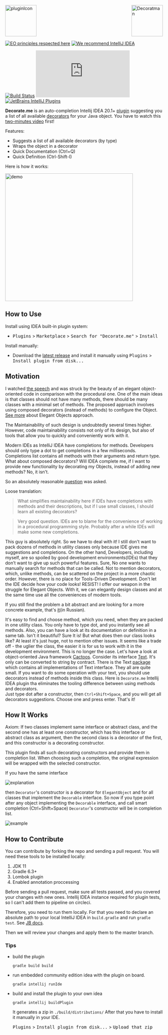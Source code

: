 <img src="src/main/resources/readme/pluginIcon.svg" height="100px"  alt="pluginIcon"/> <img style="float: right;" src="src/main/resources/readme/Decoratman.svg" height="100px"  alt="Decoratman"/>

[![EO principles respected here](https://www.elegantobjects.org/badge.svg)](https://www.elegantobjects.org) 
[![We recommend IntelliJ IDEA](https://www.elegantobjects.org/intellij-idea.svg)](https://www.jetbrains.com/idea/)

[![Build Status](https://github.com/stepanvalyavskiy/Decorate.me/actions/workflows/github-actions-CI.yml/badge.svg)](https://github.com/stepanvalyavskiy/Decorate.me/actions/workflows/github-actions-CI.yml)
[![Hits-of-Code](https://hitsofcode.com/github/stepanvalyavskiy/decorate.me)](https://hitsofcode.com/view/github/stepanvalyavskiy/decorate.me)
[![JetBrains IntelliJ Plugins](https://img.shields.io/badge/jetbrains%20plugins%20repository-v1.3-blue)](https://plugins.jetbrains.com/plugin/14706-decorate-me/versions/stable/118855)

**Decorate.me** is an auto-completion Intellij IDEA 
20.1+ 
[plugin](https://plugins.jetbrains.com/plugin/14706-elegant-ide) 
suggesting you a list of all available [decorators](https://en.wikipedia.org/wiki/Decorator_pattern) for your Java object.
You have to watch this [two-minutes video](https://youtu.be/ZPHrfJN6f9Q) first!

Features:

  * Suggests a list of all available decorators (by type)
  * Wraps the object in a decorator
  * Quick Documentation (Ctrl+Q)
  * Quick Definition (Ctrl-Shift-I)

Here is how it works:

<img height="408" src="src/main/resources/readme/preview.gif" alt="demo"/>

## How to Use

Install using IDEA built-in plugin system:
  - <kbd>Plugins</kbd> > <kbd>Marketplace</kbd> > <kbd>Search for "Decorate.me"</kbd> > <kbd>Install</kbd>

Install manually:
  - Download the [latest release](https://plugins.jetbrains.com/plugin/14706-elegant-ide) and install it manually using <kbd>Plugins</kbd> > <kbd>Install plugin from disk...</kbd>

## Motivation

I watched [the speech](https://youtu.be/75U9eefFYoU) 
and was struck by the beauty of an elegant object-
oriented code in comparison with the procedural one.
One of the main ideas is that classes should not have many methods,
there should be many classes with a minimal set of methods.
The proposed approach involves using composed decorators
(instead of methods) to configure the Object. 
[See more](https://www.elegantobjects.org/) about Elegant Objects approach.

The Maintainability of such design is undoubtedly several times higher.
However, code maintainability consists not only of its design, 
but also of tools that allow you to quickly and conveniently work with it.

Modern IDEs as IntelliJ IDEA have completions for methods.
Developers should only type a dot to get completions in a few milliseconds. 
Completions list contains all methods with their arguments and return type.
What about composed decorators? 
Will IDEA complete me, if I want to provide new functionality 
by decorating my Objects, instead of adding new methods?
No, it isn't.
 
So an absolutely reasonable [question](https://youtu.be/75U9eefFYoU?t=2498) was asked.

Loose translation:
 
> What simplifies maintainability here if IDEs have completions
with methods and their descriptions, 
but if I use small classes, I should learn all existing decorators?

> Very good question. IDEs are to blame
for the convenience of working in a procedural programming style. 
Probably after a while IDEs will make some new completions.

This guy is absolutely right. So we have to deal with it!
I still don't want to pack dozens of methods 
in utility classes only because IDE gives me suggestions and completions.
On the other hand, Developers, including myself, 
are so spoiled by good development environments(IDEs)
that they don’t want to give up such powerful features.
Sure, No one wants to manually search for methods that can be called.
Not to mention decorators, which, unlike methods,
can be scattered on the project in a more chaotic order.
However, there is no place for Tools-Driven Development.
Don't let the IDE decide how your code looks! RESIST!
I offer our weapon in the struggle for Elegant Objects.
With it, we can elegantly design classes and at the same time
use all the conveniences of modern tools.

If you still find the problem a bit abstract and are looking for a 
more concrete example, that's [it](https://youtu.be/LPLqLaSwSsI?t=6739)(in Russian).

It's easy to find and choose method, which you need,
when they are packed in one utility class.
You only have to type dot, and you instantly see all methods.
Also, you can have a look at its documentation or definition in a same tab.
Isn't it beautiful?  Sure It is! 
But what does then our class looks like?
At least it's just huge, not to mention other issues.
It seems like a trade off - the uglier the class, the easier it is for us 
to work with it in the development environment.
This is no longer the case. 
Let's have a look at object-oriented Java framework [Cactoos](https://github.com/yegor256/cactoos).
Consider its interface [Text](https://github.com/yegor256/cactoos/blob/master/src/main/java/org/cactoos/Text.java).
It's only can be converted to string by contract.
There is the Text [package](https://github.com/yegor256/cactoos/tree/master/src/main/java/org/cactoos/text)
which contains all implementations of Text interface.
They all are quite small. 
If you want to do some operation with your text,
you should use decorators instead of methods inside this class. 
Here is `Decorate.me` Intellij IDEA plugin tha eliminates the tooling difference between using methods and decorators.  
Just type dot after a constructor, then `Ctrl+Shift+Space`, and you will get all decorators suggestions.
Choose one and press enter. That's it!

## How It Works
 
Axiom: If two classes implement same interface or abstract class, 
and the second one has at least one constructor,
which has this interface or abstract class as argument, 
then the second class is a decorator of the first,
and this constructor is a decorating constructor.

This plugin finds all such decorating constructors 
and provide them in completion list. 
When choosing such a completion, the original expression will be wrapped
with the selected constructor.

If you have the same interface

![explanation](src/main/resources/readme/explanation.PNG?raw=true "explanation")

then `Decorator`'s constructor is a decorator for `ElegantObject` 
and for all classes that implement the `Decorable` interface.
So now if you type point after any object implementing the `Decorable` interface,
and call smart completion (Ctrl+Shift+Space)
`Decorator`'s constructor will be in completion list.

![example](src/main/resources/readme/example.PNG?raw=true "example")

## How to Contribute

You can contribute by forking the repo and sending a pull request. You will need these tools
to be installed locally:

 1. JDK 11
 2. Gradle 6.3+
 3. Lombok plugin
 4. Enabled annotation proccessing
  
Before sending a pull request, make sure all tests passed, and you covered your changes with new ones.
Intellij IDEA instance required for plugin tests, so I can't add them to pipeline on circleci. 

Therefore, you need to run them locally.
For that you need to declare an absolute path to your local IntelliJ IDEA in `build.gradle` and run `gradle test`. 
See [JB docs](https://jetbrains.org/intellij/sdk/docs/tutorials/writing_tests_for_plugins/tests_prerequisites.html?search=test).

Then we will review your changes and apply them to the master branch.

### Tips
 
- build the plugin

    `gradle build build`
 
- run embedded community edition idea with the plugin on board.
 
    `gradle intellij runIde`

- build and install the plugin to your own idea

    `gradle intellij buildPlugin`
  
    It generates a zip in `./build/distributions/`
    After that you have to install it manually in your IDE.

    <kbd>Plugins</kbd> > <kbd>Install plugin from disk...</kbd> > <kbd>Upload that zip</kbd>
  
